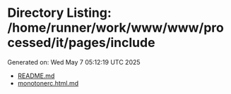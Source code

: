 # Directory Listing: /home/runner/work/www/www/processed/it/pages/include
Generated on: Wed May  7 05:12:19 UTC 2025

- [README.md](README.md)
- [monotonerc.html.md](monotonerc.html.md)
